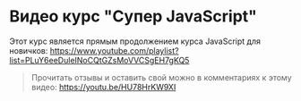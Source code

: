 # Видео курс "Супер JavaScript"

Этот курс является прямым продолжением курса JavaScript для новичков: https://www.youtube.com/playlist?list=PLuY6eeDuleINoCQtGZsMoVVCSgEH7gKQ5

>Прочитать отзывы и оставить свой можно в комментариях к этому видео: https://youtu.be/HU78HrKW9XI
